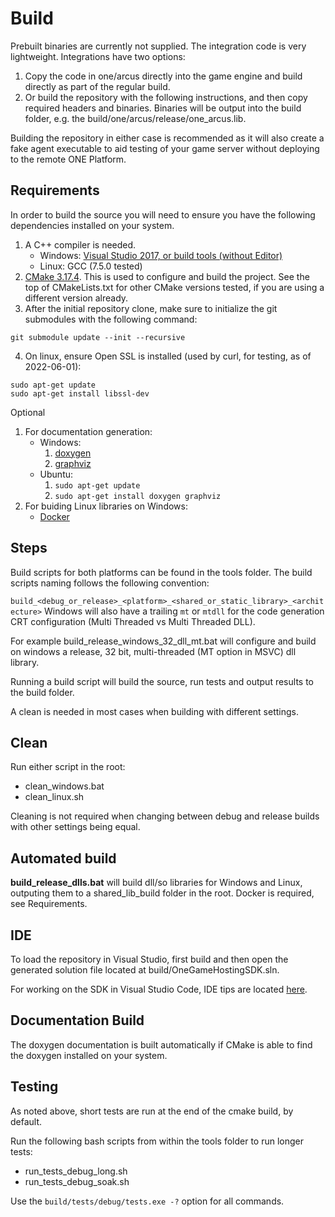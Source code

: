 # Build

Prebuilt binaries are currently not supplied. The integration code is very lightweight. Integrations have two options:

1. Copy the code in one/arcus directly into the game engine and build directly as part of the regular build.
2. Or build the repository with the following instructions, and then copy required headers and binaries. Binaries will be output into the build folder, e.g. the build/one/arcus/release/one_arcus.lib.

Building the repository in either case is recommended as it will also create a fake agent executable to aid testing of your game server without deploying to the remote ONE Platform.

## Requirements

In order to build the source you will need to ensure you have the following dependencies installed on your system.

1. A C++ compiler is needed.
    - Windows: [Visual Studio 2017, or build tools (without Editor)](https://visualstudio.microsoft.com/vs/older-downloads/)
    - Linux: GCC (7.5.0 tested)
2. [CMake 3.17.4](https://cmake.org/files/v3.17/). This is used to configure and build the project. See the top of CMakeLists.txt for other CMake versions tested, if you are using a different version already.
3. After the initial repository clone, make sure to initialize the git submodules with the following command:
```
git submodule update --init --recursive
```
4. On linux, ensure Open SSL is installed (used by curl, for testing, as of 2022-06-01):
```
sudo apt-get update
sudo apt-get install libssl-dev
```

Optional
1. For documentation generation:
    - Windows:
        1. [doxygen](https://www.doxygen.nl/manual/install.html#install_bin_windows)
        2. [graphviz](https://graphviz.org/download/)
    - Ubuntu:
        1. `sudo apt-get update`
        2. `sudo apt-get install doxygen graphviz`
2. For buiding Linux libraries on Windows:
    - [Docker](https://www.docker.com/products/docker-desktop)

## Steps

Build scripts for both platforms can be found in the tools folder. The build scripts naming follows the following convention:

`build_<debug_or_release>_<platform>_<shared_or_static_library>_<architecture>`
Windows will also have a trailing `mt` or `mtdll` for the code generation CRT configuration (Multi Threaded vs Multi Threaded DLL).

For example build_release_windows_32_dll_mt.bat will configure and build on windows a release, 32 bit, multi-threaded (MT option in MSVC) dll library.

Running a build script will build the source, run tests and output results to the build folder.

A clean is needed in most cases when building with different settings.

## Clean

Run either script in the root:
- clean_windows.bat
- clean_linux.sh

Cleaning is not required when changing between debug and release builds with other settings being equal.

## Automated build

__build_release_dlls.bat__ will build dll/so libraries for Windows and Linux, outputing them to a shared_lib_build folder in the root. Docker is required, see Requirements.

## IDE

To load the repository in Visual Studio, first build and then open the generated solution file located at build/OneGameHostingSDK.sln.

For working on the SDK in Visual Studio Code, IDE tips are located [here](vscode.md).

## Documentation Build

The doxygen documentation is built automatically if CMake is able to find the doxygen installed on your system.

## Testing

As noted above, short tests are run at the end of the cmake build, by default.

Run the following bash scripts from within the tools folder to run longer tests:
- run_tests_debug_long.sh
- run_tests_debug_soak.sh

Use the `build/tests/debug/tests.exe -?` option for all commands.
